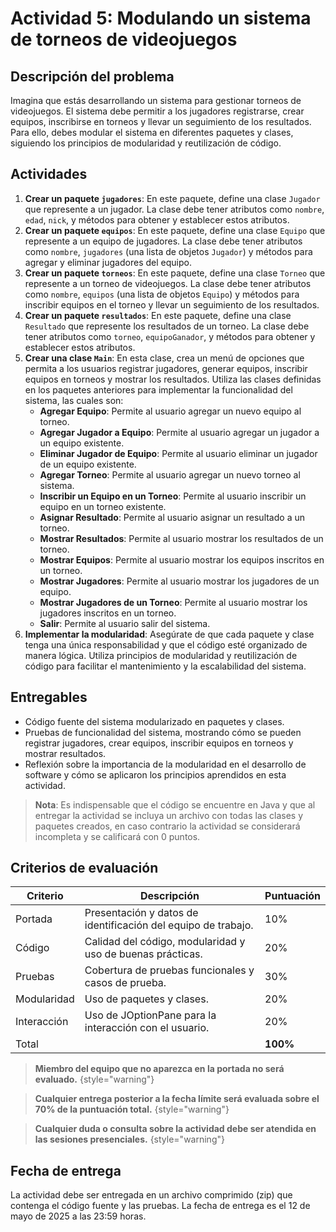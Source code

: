 # Actividad 5: Modulando un sistema de torneos de videojuegos

## Descripción del problema

Imagina que estás desarrollando un sistema para gestionar torneos de videojuegos. El sistema debe permitir a los
jugadores registrarse, crear equipos, inscribirse en torneos y llevar un seguimiento de los resultados. Para ello, debes
modular el sistema en diferentes paquetes y clases, siguiendo los principios de modularidad y reutilización de código.

## Actividades

1. **Crear un paquete `jugadores`**: En este paquete, define una clase `Jugador` que represente a un jugador. La clase
   debe tener atributos como `nombre`, `edad`, `nick`, y métodos para obtener y establecer estos atributos.
2. **Crear un paquete `equipos`**: En este paquete, define una clase `Equipo` que represente a un equipo de jugadores.
   La clase debe tener atributos como `nombre`, `jugadores` (una lista de objetos `Jugador`) y métodos para agregar y
   eliminar jugadores del equipo.
3. **Crear un paquete `torneos`**: En este paquete, define una clase `Torneo` que represente a un torneo de
   videojuegos. La clase debe tener atributos como `nombre`, `equipos` (una lista de objetos `Equipo`) y métodos para
   inscribir equipos en el torneo y llevar un seguimiento de los resultados.
4. **Crear un paquete `resultados`**: En este paquete, define una clase `Resultado` que represente los resultados de un
   torneo. La clase debe tener atributos como `torneo`, `equipoGanador`, y métodos para obtener y establecer estos
   atributos.
5. **Crear una clase `Main`**: En esta clase, crea un menú de opciones que permita a los usuarios registrar jugadores,
   generar equipos, inscribir equipos en torneos y mostrar los resultados. Utiliza las clases definidas en los paquetes
   anteriores para implementar la funcionalidad del sistema, las cuales son:
    - **Agregar Equipo**: Permite al usuario agregar un nuevo equipo al torneo.
    - **Agregar Jugador a Equipo**: Permite al usuario agregar un jugador a un equipo existente.
    - **Eliminar Jugador de Equipo**: Permite al usuario eliminar un jugador de un equipo existente.
    - **Agregar Torneo**: Permite al usuario agregar un nuevo torneo al sistema.
    - **Inscribir un Equipo en un Torneo**: Permite al usuario inscribir un equipo en un torneo existente.
    - **Asignar Resultado**: Permite al usuario asignar un resultado a un torneo.
    - **Mostrar Resultados**: Permite al usuario mostrar los resultados de un torneo.
    - **Mostrar Equipos**: Permite al usuario mostrar los equipos inscritos en un torneo.
    - **Mostrar Jugadores**: Permite al usuario mostrar los jugadores de un equipo.
    - **Mostrar Jugadores de un Torneo**: Permite al usuario mostrar los jugadores inscritos en un torneo.
    - **Salir**: Permite al usuario salir del sistema.
6. **Implementar la modularidad**: Asegúrate de que cada paquete y clase tenga una única responsabilidad y que el código
   esté organizado de manera lógica. Utiliza principios de modularidad y reutilización de código para facilitar el
   mantenimiento y la escalabilidad del sistema.

## Entregables

- Código fuente del sistema modularizado en paquetes y clases.
- Pruebas de funcionalidad del sistema, mostrando cómo se pueden registrar jugadores, crear equipos, inscribir equipos
  en torneos y mostrar resultados.
- Reflexión sobre la importancia de la modularidad en el desarrollo de software y cómo se aplicaron los principios
  aprendidos en esta actividad.

> **Nota**: Es indispensable que el código se encuentre en Java y que al entregar la actividad se incluya un archivo con
> todas las clases y paquetes creados, en caso contrario la actividad se considerará incompleta y se calificará con 0
> puntos.

## Criterios de evaluación

| Criterio    | Descripción                                                   | Puntuación |
|-------------|---------------------------------------------------------------|------------|
| Portada     | Presentación y datos de identificación del equipo de trabajo. | 10%        |
| Código      | Calidad del código, modularidad y uso de buenas prácticas.    | 20%        |
| Pruebas     | Cobertura de pruebas funcionales y casos de prueba.           | 30%        |
| Modularidad | Uso de paquetes y clases.                                     | 20%        |
| Interacción | Uso de JOptionPane para la interacción con el usuario.        | 20%        |
| Total       |                                                               | **100%**   | 

> **Miembro del equipo que no aparezca en la portada no será evaluado.**
> {style="warning"}

> **Cualquier entrega posterior a la fecha límite será evaluada sobre el 70% de la puntuación total.**
> {style="warning"}

> **Cualquier duda o consulta sobre la actividad debe ser atendida en las sesiones presenciales.**
> {style="warning"}

## Fecha de entrega

La actividad debe ser entregada en un archivo comprimido (zip) que contenga el código fuente y las pruebas. La fecha
de entrega es el 12 de mayo de 2025 a las 23:59 horas.
